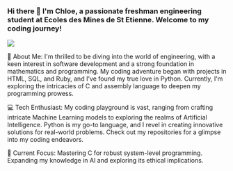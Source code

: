 ### Hi there 👋 I'm Chloe, a passionate freshman engineering student at Ecoles des Mines de St Etienne. Welcome to my coding journey!



![](https://media.giphy.com/media/bPCwGUF2sKjyE/giphy.gif)

<!-- 
    This line contains a commented-out URL to a Giphy GIF:
    https://media.giphy.com/media/v1.Y2lkPTc5MGI3NjExMDM4Zm83MzA0dDc5eHdtMHpvZHZ0enZmams5MWRmM21tdDVndG1lOSZlcD12MV9pbnRlcm5hbF9naWZfYnlfaWQmY3Q9Zw/xTiTngQ7Gpakdpm4nu/giphy.gif 
    It's commented out, so it won't be rendered.
-->

<!-- 
    This line contains a commented-out URL to a Tenor GIF:
    https://media1.tenor.com/m/4ryx66tWEhcAAAAd/pixel-study.gif
    It's commented out, so it won't be rendered.
-->


🚀 About Me:
I'm thrilled to be diving into the world of engineering, with a keen interest in software development and a strong foundation in mathematics and programming. My coding adventure began with projects in HTML, SQL, and Ruby, and I've found my true love in Python. Currently, I'm exploring the intricacies of C and assembly language to deepen my programming prowess.

💻 Tech Enthusiast:
My coding playground is vast, ranging from crafting intricate Machine Learning models to exploring the realms of Artificial Intelligence. Python is my go-to language, and I revel in creating innovative solutions for real-world problems. Check out my repositories for a glimpse into my coding endeavors.

🚧 Current Focus:
Mastering C for robust system-level programming.
Expanding my knowledge in AI and exploring its ethical implications.

